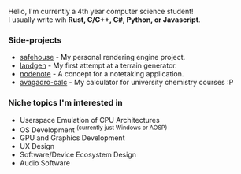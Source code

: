 Hello, I'm currently a 4th year computer science student!\
I usually write wih **Rust, C/C++, C#, Python, or Javascript**.
### Side-projects
* [safehouse](https://github.com/projectsafehouse) - My personal rendering engine project.
* [landgen](https://github.com/toastmod/landgen) - My first attempt at a terrain generator.
* [nodenote](https://github.com/toastmod/nodenote) - A concept for a notetaking application.
* [avagadro-calc](https://github.com/toastmod/avagadro-calc) - My calculator for university chemistry courses :P

### Niche topics I'm interested in
* Userspace Emulation of CPU Architectures
* OS Development <sup>(currently just Windows or AOSP)</sup> 
* GPU and Graphics Development
* UX Design
* Software/Device Ecosystem Design
* Audio Software
